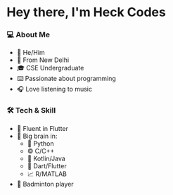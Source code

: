 # Hey there, I'm Heck Codes

### 💻 About Me

- 👦 He/Him<br>
- 📌 From New Delhi<br>
- 🎓 CSE Undergraduate<br>
- ⌨️ Passionate about programming<br>
- 🎧 Love listening to music

### 🛠️ Tech & Skill
- 💙 Fluent in Flutter<br>
- 🧪 Big brain in: 
  - 🐍 Python
  - ©️ C/C++
  - 💜 Kotlin/Java
  - 🎯 Dart/Flutter
  - 📈 R/MATLAB
- 🏸 Badminton player
